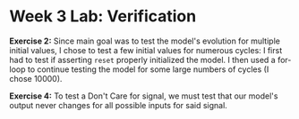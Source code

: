 # Week 3 Lab: Verification

**Exercise 2:** Since main goal was to test the model's evolution for multiple initial values, I chose to test a few initial values for numerous cycles: I first had to test if asserting `reset` properly initialized the model. I then used a for-loop to continue testing the model for some large numbers of cycles (I chose 10000).


**Exercise 4:** To test a Don't Care for signal, we must test that our model's output never changes for all possible inputs for said signal.
